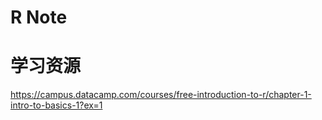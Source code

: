 

# R Note

















# 学习资源

https://campus.datacamp.com/courses/free-introduction-to-r/chapter-1-intro-to-basics-1?ex=1
